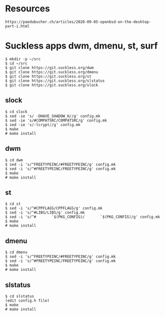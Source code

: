 # Resources
```text
https://paedubucher.ch/articles/2020-09-05-openbsd-on-the-desktop-part-i.html
```

# Suckless apps dwm, dmenu, st, surf
```shell
$ mkdir -p ~/src
$ cd ~/src
$ git clone https://git.suckless.org/dwm
$ git clone https://git.suckless.org/dmenu
$ git clone https://git.suckless.org/st
$ git clone https://git.suckless.org/slstatus
$ git clone https://git.suckless.org/slock
```

## slock
```shell
$ cd slock
$ sed -ie 's/ -DHAVE_SHADOW_H//g' config.mk
$ sed -ie 's/#COMPATSRC/COMPATSRC/g' config.mk
$ sed -ie 's/-lcrypt//g' config.mk
$ make
# make install
```

## dwm
```shell
$ cd dwm
$ sed -i 's/^FREETYPEINC/#FREETYPEINC/g' config.mk
$ sed -i 's/^#FREETYPEINC/FREETYPEINC/g' config.mk
$ make
# make install
```

## st
```shell
$ cd st
$ sed -i 's/^#CPPFLAGS/CPPFLAGS/g' config.mk
$ sed -i 's/^#LIBS/LIBS/g' config.mk
$ sed -i 's/^#       `$(PKG_CONFIG)/       `$(PKG_CONFIG)/g' config.mk
$ make
# make install
```

## dmenu
```shell
$ cd dmenu
$ sed -i 's/^FREETYPEINC/#FREETYPEINC/g' config.mk
$ sed -i 's/^#FREETYPEINC/FREETYPEINC/g' config.mk
$ make
# make install
```

## slstatus
```shell
$ cd slstatus
(edit config.h file)
$ make
# make install
```